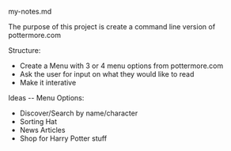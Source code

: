 my-notes.md

The purpose of this project is create a command line version of pottermore.com

Structure:
 - Create a Menu with 3 or 4 menu options from pottermore.com
 - Ask the user for input on what they would like to read
 - Make it interative


Ideas -- Menu Options:
  - Discover/Search by name/character
  - Sorting Hat
  - News Articles
  - Shop for Harry Potter stuff 

